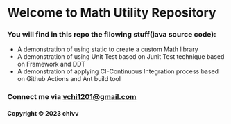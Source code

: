# Welcome to Math Utility Repository
### You will find in this repo the fllowing stuff(java source code):

* A demonstration of using static to create a custom Math library
* A demonstration of using Unit Test based on Junit Test technique based on Framework 
and DDT
* A demonstration of applying CI-Continuous Integration process based on Github Actions 
and Ant build tool

### Connect me via vchi1201@gmail.com
#### Copyright &#169; 2023 chivv
